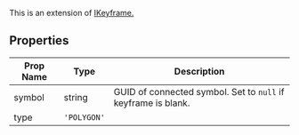 This is an extension of [IKeyframe.](/Documentation/Interfaces/IKeyframe.md)

## Properties

| Prop Name | Type | Description |
| --------------------- | ------ | ------------------- |
| symbol | string | GUID of connected symbol. Set to `null` if keyframe is blank. |
| type | `'POLYGON'` | |